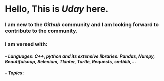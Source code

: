 # Hello, This is _Uday_ here.
### I am new to the _Github_ community and I am looking forward to contribute to the community.
### I am versed with:
#### - _Languages_: _C++_, _python and its extensive libraries: Pandas, Numpy, Beautifulsoup, Selenium, Tkinter, Turtle,  Requests, smtblib,..._
#### - _Topics_: 
